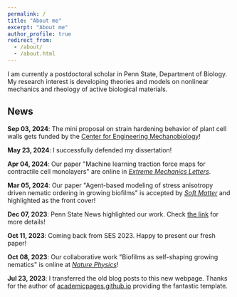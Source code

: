 ```yaml
---
permalink: /
title: "About me"
excerpt: "About me"
author_profile: true
redirect_from:
  - /about/
  - /about.html
---
```


I am currently a postdoctoral scholar in Penn State, Department of Biology. My research interest is developing theories and models on nonlinear mechanics and rheology of active biological materials.

News
------
**Sep 03, 2024**: The mini proposal on strain hardening behavior of plant cell walls gets funded by the [Center for Engineering Mechanobiology](https://cemb.upenn.edu/trainee-pilot-awards/)!

**May 23, 2024**: I successfully defended my dissertation!

**Apr 04, 2024**: Our paper "Machine learning traction force maps for contractile cell monolayers" are online in [*Extreme Mechanics Letters*](https://www.sciencedirect.com/science/article/pii/S2352431624000300).

**Mar 05, 2024**: Our paper "Agent-based modeling of stress anisotropy driven nematic ordering in growing biofilms" is accepted by [*Soft Matter*](https://pubs.rsc.org/en/content/articlehtml/2024/sm/d3sm01535a) and highlighted as the front cover!

**Dec 07, 2023**: Penn State News highlighted our work. Check [the link](https://www.psu.edu/news/research/story/growing-biofilms-actively-alter-host-environment-new-study-reveals/) for more details!

**Oct 11, 2023**: Coming back from SES 2023. Happy to present our fresh paper!

**Oct 08, 2023**: Our collaborative work "Biofilms as self-shaping growing nematics" is online at [*Nature Physics*](https://www.nature.com/articles/s41567-023-02221-1)!

**Jul 23, 2023**: I transferred the old blog posts to this new webpage. Thanks for the author of [academicpages.github.io](https://github.com/academicpages/academicpages.github.io) providing the fantastic template.
